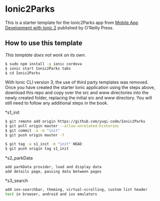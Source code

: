 # Ionic2Parks

This is a starter template for the Ionic2Parks app from [Mobile App Development with Ionic 2](http://www.ionic2book.com/) published by O'Reilly Press.

## How to use this template

*This template does not work on its own*.

```bash
$ sudo npm install -g ionic cordova
$ ionic start Ionic2Parks tabs
$ cd Ionic2Parks
```

With Ionic CLI version 3, the use of third party templates was removed. Once you have created the starter Ionic application using the steps above, download this repo and copy over the src and www directories into the newly created folder, replacing the initial src and www directory. You will still need to follow any additional steps in the book.

*s1_init

```bash
$ git remote add origin https://github.com/yuqi-code/Ionic2Parks
$ git pull origin master --allow-unrelated-histories
$ git commit -a -m "init"
$ git push origin master -f

$ git tag -a s1_init -m "init" HEAD
$ git push origin tag s1_init
```

*s2_parkData

```bash
add parkData provider, load and display data
add details page, passing data between pages
```

*s3_search

```bash
add ion-searchbar, theming, virtual-scrolling, custom list header 
test in browser, android and ios emulators
```
